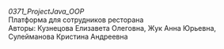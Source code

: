 *0371_ProjectJava_OOP*  
Платформа для сотрудников ресторана  
Авторы: Кузнецова Елизавета Олеговна, Жук Анна Юрьевна, Сулейманова Кристина Андреевна
